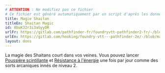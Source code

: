 ```yaml
---
# ATTENTION : Ne modifiez pas ce fichier
# Ce fichier est généré automatiquement par un script d'après les données du module Foundry VTT officiel et de sa traduction
title: Magie Shaitan
titleEn: Shaitan Magic
id: 8buK32r3i3aGyyOR
urlFr: https://gitlab.com/pathfinder-fr/foundryvtt-pathfinder2-fr/-/blob/master/data/feats/8buK32r3i3aGyyOR.htm
urlEn: https://gitlab.com/hooking/foundry-vtt---pathfinder-2e/-/blob/master/packs/data/feats.db/shaitan-magic.json
layout: dons
---
```

La magie des Shaitans court dans vos veines. Vous pouvez lancer [Poussière scintillante](../sorts/poussière-scintillante.html) et [Résistance à l'énergie](../sorts/résistance-à-l-énergie.html) une fois par jour comme des sorts arcaniques innés de niveau 2.
